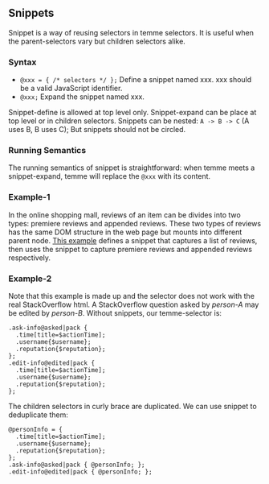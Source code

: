 ## Snippets

Snippet is a way of reusing selectors in temme selectors. It is useful when the parent-selectors vary but children selectors alike.

### Syntax

- `@xxx = { /* selectors */ };` Define a snippet named xxx. xxx should be a valid JavaScript identifier.
- `@xxx;` Expand the snippet named xxx.

Snippet-define is allowed at top level only. Snippet-expand can be place at top level or in children selectors. Snippets can be nested: `A -> B -> C` (A uses B, B uses C); But snippets should not be circled.

### Running Semantics

The running semantics of snippet is straightforward: when temme meets a snippet-expand, temme will replace the `@xxx` with its content.

### Example-1

In the online shopping mall, reviews of an item can be divides into two types: premiere reviews and appended reviews. These two types of reviews has the same DOM structure in the web page but mounts into different parent node. [This example](https://temme.js.org/?example=tmall-reviews-Chinese) defines a snippet that captures a list of reviews, then uses the snippet to capture premiere reviews and appended reviews respectively.

### Example-2

Note that this example is made up and the selector does not work with the real StackOverflow html. A StackOverflow question asked by _person-A_ may be edited by _person-B_. Without snippets, our temme-selector is:

```
.ask-info@asked|pack {
  .time[title=$actionTime];
  .username{$username};
  .reputation{$reputation};
};
.edit-info@edited|pack {
  .time[title=$actionTime];
  .username{$username};
  .reputation{$reputation};
};
```

The children selectors in curly brace are duplicated. We can use snippet to deduplicate them:

```
@personInfo = {
  .time[title=$actionTime];
  .username{$username};
  .reputation{$reputation};
};
.ask-info@asked|pack { @personInfo; };
.edit-info@edited|pack { @personInfo; };
```
